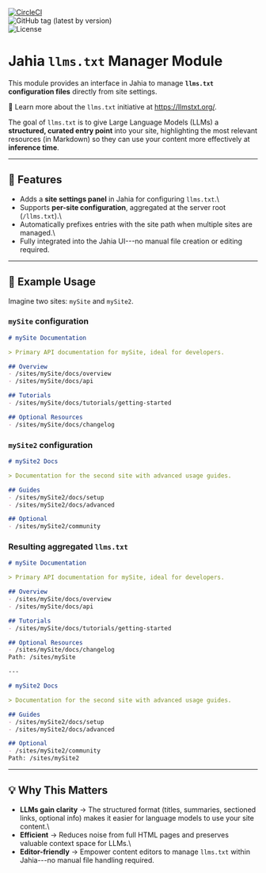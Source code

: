 [![CircleCI](https://circleci.com/gh/Jahia/llms/tree/master.svg?style=svg)](https://circleci.com/gh/Jahia/llms/tree/master)\
![GitHub tag (latest by
version)](https://img.shields.io/github/v/tag/Jahia/llms?sort=semver)\
![License](https://img.shields.io/github/license/jahia/llms)

# Jahia `llms.txt` Manager Module

This module provides an interface in Jahia to manage **`llms.txt`
configuration files** directly from site settings.

📖 Learn more about the `llms.txt` initiative at <https://llmstxt.org/>.

The goal of `llms.txt` is to give Large Language Models (LLMs) a
**structured, curated entry point** into your site, highlighting the
most relevant resources (in Markdown) so they can use your content more
effectively at **inference time**.

------------------------------------------------------------------------

## 🚀 Features

-   Adds a **site settings panel** in Jahia for configuring `llms.txt`.\
-   Supports **per-site configuration**, aggregated at the server root
    (`/llms.txt`).\
-   Automatically prefixes entries with the site path when multiple
    sites are managed.\
-   Fully integrated into the Jahia UI---no manual file creation or
    editing required.

------------------------------------------------------------------------

## 📂 Example Usage

Imagine two sites: `mySite` and `mySite2`.

### `mySite` configuration

``` markdown
# mySite Documentation

> Primary API documentation for mySite, ideal for developers.

## Overview
- /sites/mySite/docs/overview
- /sites/mySite/docs/api

## Tutorials
- /sites/mySite/docs/tutorials/getting-started

## Optional Resources
- /sites/mySite/docs/changelog
```

### `mySite2` configuration

``` markdown
# mySite2 Docs

> Documentation for the second site with advanced usage guides.

## Guides
- /sites/mySite2/docs/setup
- /sites/mySite2/docs/advanced

## Optional
- /sites/mySite2/community
```

### Resulting aggregated `llms.txt`

``` markdown
# mySite Documentation

> Primary API documentation for mySite, ideal for developers.

## Overview
- /sites/mySite/docs/overview
- /sites/mySite/docs/api

## Tutorials
- /sites/mySite/docs/tutorials/getting-started

## Optional Resources
- /sites/mySite/docs/changelog
Path: /sites/mySite

---

# mySite2 Docs

> Documentation for the second site with advanced usage guides.

## Guides
- /sites/mySite2/docs/setup
- /sites/mySite2/docs/advanced

## Optional
- /sites/mySite2/community
Path: /sites/mySite2
```

------------------------------------------------------------------------

## 💡 Why This Matters

-   **LLMs gain clarity** → The structured format (titles, summaries,
    sectioned links, optional info) makes it easier for language models
    to use your site content.\
-   **Efficient** → Reduces noise from full HTML pages and preserves
    valuable context space for LLMs.\
-   **Editor-friendly** → Empower content editors to manage `llms.txt`
    within Jahia---no manual file handling required.
